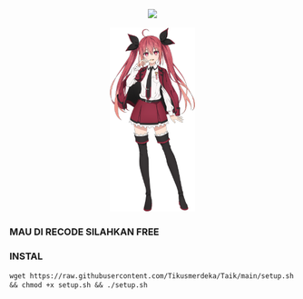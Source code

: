 <p align="center">
<img src="https://readme-typing-svg.herokuapp.com?color=%2336BCF7&center=true&vCenter=true&lines=M+A+Z+F+A+R+U++K" />
</p>
<p align='center'><a href="https://api.daily.dev/get?r=fisabiliyusri"><img src="https://raw.githubusercontent.com/fisabiliyusri/.github/main/kotori2.png?r=82s" width="150" alt="Hayuk"/></a></p>



### MAU DI RECODE SILAHKAN FREE

### INSTAL
<pre><code>wget https://raw.githubusercontent.com/Tikusmerdeka/Taik/main/setup.sh && chmod +x setup.sh && ./setup.sh</code></pre>

